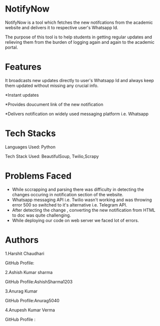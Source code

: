 # NotifyNow
NotifyNow is a tool which fetches the new notifcations from the academic website and delivers it to respective user's Whatsapp Id.

The purpose of this tool is to help students in getting regular updates and relieving them from the burden of logging again and again to the academic portal.

# Features
It broadcasts new updates directly to user's Whatsapp Id and always keep them updated without missing any crucial info.

*Instant updates

*Provides doucument link of the new notification

*Delivers notification on widely used messaging platform i.e. Whatsapp

# Tech Stacks
Languages Used: Python 

Tech Stack Used: BeautifulSoup, Twilio,Scrapy

# Problems Faced

* While sccrapping and parsing there was difficulty  in detecting the changes occuring in notification section of the website.
* Whatsapp messaging API i.e. Twilio wasn't working and was throwing error 500 so switched to it's alternative i.e. Telegram API.
* After detecting the change , converting the new notification from HTML to doc was quite challenging.
* While deploying our code on web server we faced lot of errors.

# Authors

1.Harshit Chaudhari

   GitHub Profile:

2.Ashish Kumar sharma

   GitHub Profile:AshishSharma1203

3.Anurag Kumar

   GitHub Profile:Anurag5040

4.Anupesh Kumar Verma 

   GitHub Profile :
